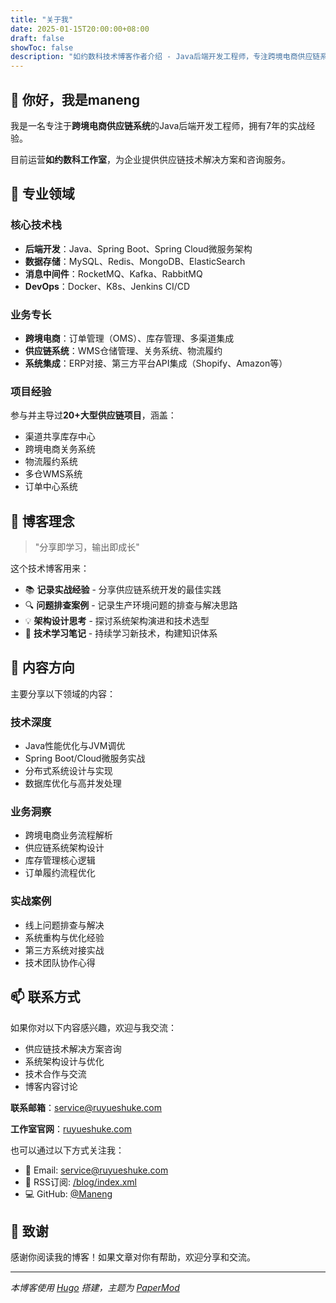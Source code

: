 ```yaml
---
title: "关于我"
date: 2025-01-15T20:00:00+08:00
draft: false
showToc: false
description: "如约数科技术博客作者介绍 - Java后端开发工程师，专注跨境电商供应链系统"
---
```


## 👋 你好，我是maneng

我是一名专注于**跨境电商供应链系统**的Java后端开发工程师，拥有7年的实战经验。

目前运营**如约数科工作室**，为企业提供供应链技术解决方案和咨询服务。

## 💼 专业领域

### 核心技术栈
- **后端开发**：Java、Spring Boot、Spring Cloud微服务架构
- **数据存储**：MySQL、Redis、MongoDB、ElasticSearch
- **消息中间件**：RocketMQ、Kafka、RabbitMQ
- **DevOps**：Docker、K8s、Jenkins CI/CD

### 业务专长
- **跨境电商**：订单管理（OMS）、库存管理、多渠道集成
- **供应链系统**：WMS仓储管理、关务系统、物流履约
- **系统集成**：ERP对接、第三方平台API集成（Shopify、Amazon等）

### 项目经验
参与并主导过**20+大型供应链项目**，涵盖：
- 渠道共享库存中心
- 跨境电商关务系统
- 物流履约系统
- 多仓WMS系统
- 订单中心系统

## 📝 博客理念

> "分享即学习，输出即成长"

这个技术博客用来：
- 📚 **记录实战经验** - 分享供应链系统开发的最佳实践
- 🔍 **问题排查案例** - 记录生产环境问题的排查与解决思路
- 💡 **架构设计思考** - 探讨系统架构演进和技术选型
- 🌱 **技术学习笔记** - 持续学习新技术，构建知识体系

## 🎯 内容方向

主要分享以下领域的内容：

### 技术深度
- Java性能优化与JVM调优
- Spring Boot/Cloud微服务实战
- 分布式系统设计与实现
- 数据库优化与高并发处理

### 业务洞察
- 跨境电商业务流程解析
- 供应链系统架构设计
- 库存管理核心逻辑
- 订单履约流程优化

### 实战案例
- 线上问题排查与解决
- 系统重构与优化经验
- 第三方系统对接实战
- 技术团队协作心得

## 📫 联系方式

如果你对以下内容感兴趣，欢迎与我交流：
- 供应链技术解决方案咨询
- 系统架构设计与优化
- 技术合作与交流
- 博客内容讨论

**联系邮箱**：[service@ruyueshuke.com](mailto:service@ruyueshuke.com)

**工作室官网**：[ruyueshuke.com](https://ruyueshuke.com/)

也可以通过以下方式关注我：
- 📧 Email: service@ruyueshuke.com
- 🔔 RSS订阅: [/blog/index.xml](/blog/index.xml)
- 💻 GitHub: [@Maneng](https://github.com/Maneng)

## 🙏 致谢

感谢你阅读我的博客！如果文章对你有帮助，欢迎分享和交流。

---

*本博客使用 [Hugo](https://gohugo.io/) 搭建，主题为 [PaperMod](https://github.com/adityatelange/hugo-PaperMod)*

